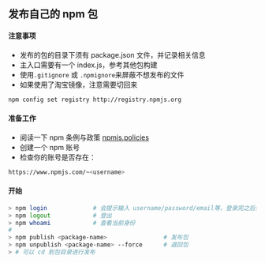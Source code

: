 ## 发布自己的 npm 包

#### 注意事项
* 发布的包的目录下须有 package.json 文件，并记录相关信息
* 主入口需要有一个 index.js，参考其他包构建
* 使用`.gitignore` 或 `.npmignore`来屏蔽不想发布的文件
* 如果使用了淘宝镜像，注意需要切回来
```bash
npm config set registry http://registry.npmjs.org
```

#### 准备工作
* 阅读一下 npm 条例与政策 [npmjs.policies](https://www.npmjs.com/policies)
* 创建一个 npm 账号
* 检查你的账号是否存在：
```bash
https://www.npmjs.com/~<username>
```

#### 开始
```bash
> npm login             # 会提示输入 username/password/email等，登录完之后会有提示
> npm logout            # 登出
> npm whoami            # 查看当前身份
# 
> npm publish <package-name>                # 发布包
> npm unpublish <package-name> --force      # 退回包
> # 可以 cd 到包目录进行发布
```

